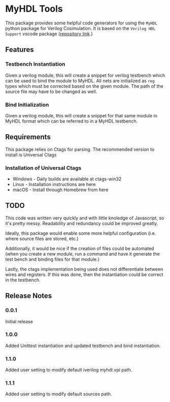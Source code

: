 # MyHDL Tools

This package provides some helpful code generators for using the `MyHDL` python package for Verilog Cosimulation. It is based on the `Verilog HDL Support` vscode package ([repository link](https://github.com/mshr-h/vscode-verilog-hdl-support).)

## Features

### Testbench Instantiation

Given a verilog module, this will create a snippet for verilog testbench which can be used to bind the module to MyHDL. All nets are initialized as `reg` types which must be corrected based on the given module. The path of the source file may have to be changed as well.

### Bind Initialization

Given a verilog module, this will create a snippet for that same module in MyHDL format which can be referred to in a MyHDL testbench.

## Requirements

This package relies on Ctags for parsing. The recommended version to install is Universal Ctags

### Installation of Universal Ctags

- Windows - Daily builds are available at ctags-win32
- Linux - Installation instructions are here
- macOS - Install through Homebrew from here

## TODO

This code was written very quickly and with little knoledge of Javascript, so it's pretty messy. Readability and redundancy could be improved greatly.

Ideally, this package would enable some more helpful configuration (i.e. where source files are stored, etc.)

Additionally, it would be nice if the creation of files could be automated (when you create a new module, run a command and have it generate the test bench and binding files for that module.)

Lastly, the ctags implementation being used does not differentiate between wires and registers. If this was done, then the instantiation could be correct in the testbench.

## Release Notes

### 0.0.1

Initial release

### 1.0.0

Added Unittest instantiation and updated testbench and bind instantiation.

### 1.1.0

Added user setting to modify default iverilog myhdl.vpi path.

### 1.1.1

Added user setting to modify default sources path.
